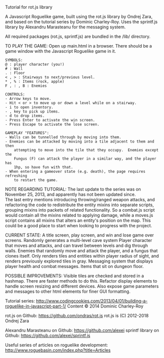 Tutorial for rot.js library

A Javascript Roguelike game, built using the rot.js library by Ondrej Zara,
and based on the tutorial series by Dominic Charley-Roy.  Uses the sprintf.js
library by Alexandru Marasteanu for the messaging system.

All required packages (rot.js, sprintf.js) are bundled in the /lib/ directory.

TO PLAY THE GAME:
  Open up main.html in a browser.  There should be a game window with the Javascript
    Roguelike game in it.

    SYMBOLS:
    @ : player character (you!)
    # : Wall
    . : Floor
    < , > : Stairways to next/previous level.
    * , % : Items (rock, apple)
    F , : , B : Enemies

    CONTROLS:
    - Arrow keys to move.
    - Hit < or > to move up or down a level while on a stairway.
    - i to open inventory.
    - , key to pick up items.
    - d to drop items.
    - Press Enter to activate the win screen.
    - Press Escape to activate the lose screen.

    GAMEPLAY "FEATURES":
    - Walls can be tunnelled through by moving into them.
    - Enemies can be attacked by moving into a tile adjacent to them and then
        attempting to move into the tile that they occupy.  Enemies except the
        Fungus (F) can attack the player in a similar way, and the player has
        1hp, so have fun with that.
    - When entering a gameover state (e.g. death), the page requires refreshing
        to restart the game.

NOTE REGARDING TUTORIAL:
  The last update to the series was on November 25, 2013, and apparently has not been
  updated since.  
    The last entry mentions introducing throwing/ranged weapon attacks,
  and refactoring the code to redistribute the entity mixins into separate scripts,
  grouping mixins into packets of related functionality.  So a combat.js script
  would contain all the mixins related to applying damage, while a moves.js script
  contains all mixins that alters an entity's position on the map.
    This could be a good place to start when looking to progress with the project.

CURRENT STATE:
  A title screen, play screen, and win and lose game over screens.
  Randomly generates a multi-level cave system
  Player character that moves and attacks, and can travel between levels and dig
    through walls.
  Enemies that randomly move and attack the player, and a fungus that clones itself.
  Only renders tiles and entities within player radius of sight, and renders previously
    explored tiles in gray.
  Messaging system that displays player health and combat messages.
  Items that sit on dungeon floor.

POSSIBLE IMPROVEMENTS:
  Visible tiles are checked and stored in a hashmap.  There are faster methods to do this.
  Refactor display elements to handle screen resizing and different devices.  Also expose
    game parameters and messages to other html elements for finer GUI formatting.


Tutorial series: http://www.codingcookies.com/2013/04/01/building-a-roguelike-in-javascript-part-1/
Content © 2014 Dominic Charley-Roy

rot.js on Github: https://github.com/ondras/rot.js
rot.js is (C) 2012-2018 Ondrej Zara

Alexandru Marasteanu on Github: https://github.com/alexei
sprintf library on Github: https://github.com/alexei/sprintf.js

Useful series of articles on roguelike development: http://www.roguebasin.com/index.php?title=Articles
